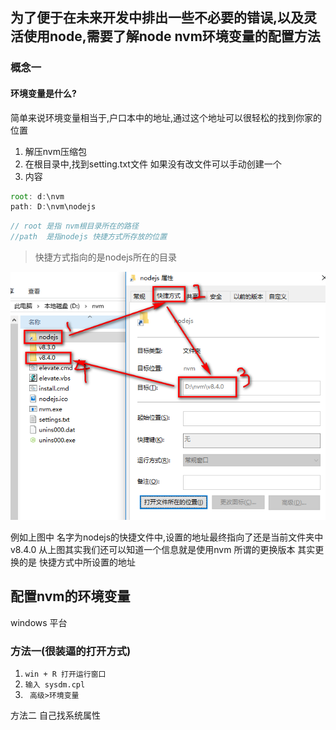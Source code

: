## 为了便于在未来开发中排出一些不必要的错误,以及灵活使用node,需要了解node nvm环境变量的配置方法

### 概念一
#### 环境变量是什么?
简单来说环境变量相当于,户口本中的地址,通过这个地址可以很轻松的找到你家的位置

1. 解压nvm压缩包
2. 在根目录中,找到setting.txt文件 如果没有改文件可以手动创建一个 
3. 内容

```JavaScript
root: d:\nvm  
path: D:\nvm\nodejs
```
```JavaScript
// root 是指 nvm根目录所在的路径
//path  是指nodejs 快捷方式所存放的位置
```
> 快捷方式指向的是nodejs所在的目录

![](./img/nodejs/environment.png)

例如上图中 名字为nodejs的快捷文件中,设置的地址最终指向了还是当前文件夹中 v8.4.0 
从上图其实我们还可以知道一个信息就是使用nvm  所谓的更换版本 其实更换的是 快捷方式中所设置的地址 


## 配置nvm的环境变量
windows 平台
### 方法一(很装逼的打开方式) 
1. ` win + R 打开运行窗口 `
2. ` 输入 sysdm.cpl  `
3. ` 高级>环境变量`

方法二 
自己找系统属性


